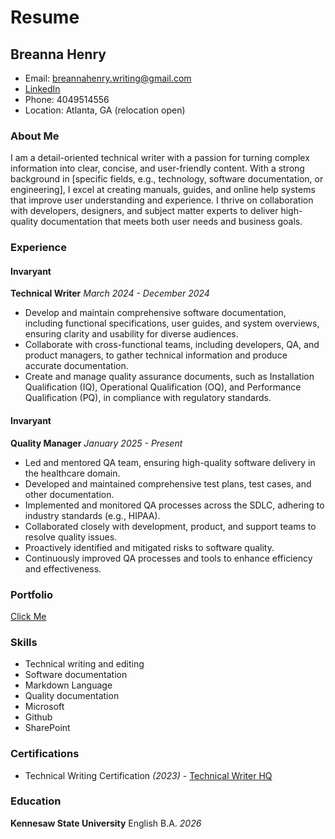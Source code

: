 # Resume
## Breanna Henry

* Email: breannahenry.writing@gmail.com
* [LinkedIn](https://www.linkedin.com/in/breanna-henry-09b9b6260/)
* Phone: 4049514556
* Location: Atlanta, GA (relocation open)

### About Me
I am a detail-oriented technical writer with a passion for turning complex information into clear, concise, and user-friendly content. With a strong background in [specific fields, e.g., technology, software documentation, or engineering], I excel at creating manuals, guides, and online help systems that improve user understanding and experience. I thrive on collaboration with developers, designers, and subject matter experts to deliver high-quality documentation that meets both user needs and business goals.

### Experience

#### Invaryant
**Technical Writer** *March 2024 - December 2024*
* Develop and maintain comprehensive software documentation, including functional specifications, user guides, and system overviews, ensuring clarity and usability for diverse audiences.
* Collaborate with cross-functional teams, including developers, QA, and product managers, to gather technical information and produce accurate documentation.
* Create and manage quality assurance documents, such as Installation Qualification (IQ), Operational Qualification (OQ), and Performance Qualification (PQ), in compliance with regulatory standards.

#### Invaryant
**Quality Manager** *January 2025 - Present*
* Led and mentored QA team, ensuring high-quality software delivery in the healthcare domain.
* Developed and maintained comprehensive test plans, test cases, and other documentation.
* Implemented and monitored QA processes across the SDLC, adhering to industry standards (e.g., HIPAA).
* Collaborated closely with development, product, and support teams to resolve quality issues.
* Proactively identified and mitigated risks to software quality.
* Continuously improved QA processes and tools to enhance efficiency and effectiveness.

### Portfolio

[Click Me](https://github.com/Henrybreanna02/Portfolio/tree/main)


### Skills
* Technical writing and editing
* Software documentation
* Markdown Language
* Quality documentation
* Microsoft
* Github
* SharePoint

### Certifications
* Technical Writing Certification *(2023)* - [Technical Writer HQ](https://technicalcommunication.mn.co/landing?from=https%3A%2F%2Ftechnicalcommunication.mn.co%2Fspaces%2F9128382%2Fcontent)

### Education
**Kennesaw State University** English B.A. *2026*
